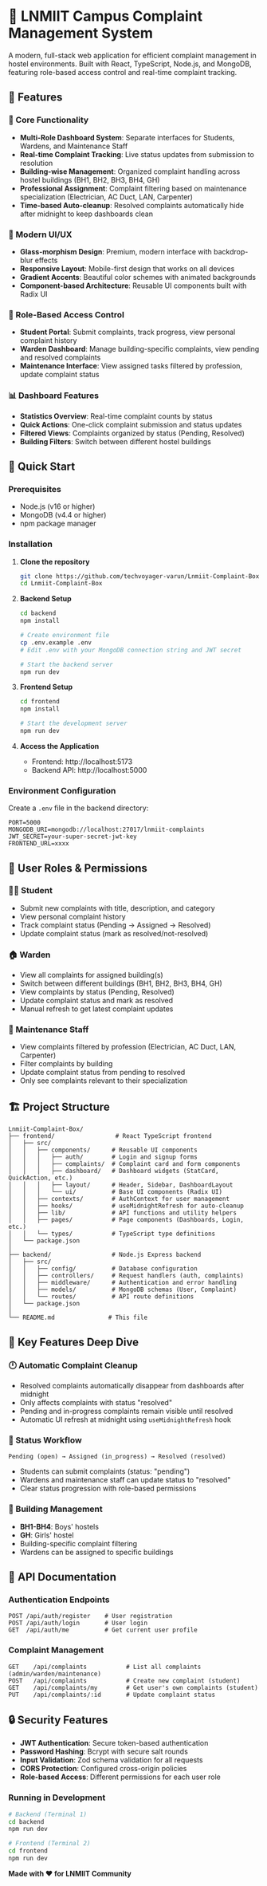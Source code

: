 # 🏢 LNMIIT Campus Complaint Management System

A modern, full-stack web application for efficient complaint management in hostel environments. Built with React, TypeScript, Node.js, and MongoDB, featuring role-based access control and real-time complaint tracking.

## 🌟 Features

### 🎯 Core Functionality
- **Multi-Role Dashboard System**: Separate interfaces for Students, Wardens, and Maintenance Staff
- **Real-time Complaint Tracking**: Live status updates from submission to resolution
- **Building-wise Management**: Organized complaint handling across hostel buildings (BH1, BH2, BH3, BH4, GH)
- **Professional Assignment**: Complaint filtering based on maintenance specialization (Electrician, AC Duct, LAN, Carpenter)
- **Time-based Auto-cleanup**: Resolved complaints automatically hide after midnight to keep dashboards clean

### 🎨 Modern UI/UX
- **Glass-morphism Design**: Premium, modern interface with backdrop-blur effects
- **Responsive Layout**: Mobile-first design that works on all devices
- **Gradient Accents**: Beautiful color schemes with animated backgrounds
- **Component-based Architecture**: Reusable UI components built with Radix UI

### 🔐 Role-Based Access Control
- **Student Portal**: Submit complaints, track progress, view personal complaint history
- **Warden Dashboard**: Manage building-specific complaints, view pending and resolved complaints
- **Maintenance Interface**: View assigned tasks filtered by profession, update complaint status

### 📊 Dashboard Features
- **Statistics Overview**: Real-time complaint counts by status
- **Quick Actions**: One-click complaint submission and status updates
- **Filtered Views**: Complaints organized by status (Pending, Resolved)
- **Building Filters**: Switch between different hostel buildings

## 🚀 Quick Start

### Prerequisites
- Node.js (v16 or higher)
- MongoDB (v4.4 or higher)
- npm package manager

### Installation

1. **Clone the repository**
   ```bash
   git clone https://github.com/techvoyager-varun/Lnmiit-Complaint-Box.git
   cd Lnmiit-Complaint-Box
   ```

2. **Backend Setup**
   ```bash
   cd backend
   npm install
   
   # Create environment file
   cp .env.example .env
   # Edit .env with your MongoDB connection string and JWT secret
   
   # Start the backend server
   npm run dev
   ```

3. **Frontend Setup**
   ```bash
   cd frontend
   npm install
   
   # Start the development server
   npm run dev
   ```

4. **Access the Application**
   - Frontend: http://localhost:5173
   - Backend API: http://localhost:5000

### Environment Configuration

Create a `.env` file in the backend directory:

```env
PORT=5000
MONGODB_URI=mongodb://localhost:27017/lnmiit-complaints
JWT_SECRET=your-super-secret-jwt-key
FRONTEND_URL=xxxx
```

## 📱 User Roles & Permissions

### 👨‍🎓 Student
- Submit new complaints with title, description, and category
- View personal complaint history
- Track complaint status (Pending → Assigned → Resolved)
- Update complaint status (mark as resolved/not-resolved)

### 🏠 Warden
- View all complaints for assigned building(s)
- Switch between different buildings (BH1, BH2, BH3, BH4, GH)
- View complaints by status (Pending, Resolved)
- Update complaint status and mark as resolved
- Manual refresh to get latest complaint updates

### 🔧 Maintenance Staff
- View complaints filtered by profession (Electrician, AC Duct, LAN, Carpenter)
- Filter complaints by building
- Update complaint status from pending to resolved
- Only see complaints relevant to their specialization

## 🏗️ Project Structure

```
Lnmiit-Complaint-Box/
├── frontend/                 # React TypeScript frontend
│   ├── src/
│   │   ├── components/      # Reusable UI components
│   │   │   ├── auth/        # Login and signup forms
│   │   │   ├── complaints/  # Complaint card and form components
│   │   │   ├── dashboard/   # Dashboard widgets (StatCard, QuickAction, etc.)
│   │   │   ├── layout/      # Header, Sidebar, DashboardLayout
│   │   │   └── ui/          # Base UI components (Radix UI)
│   │   ├── contexts/        # AuthContext for user management
│   │   ├── hooks/           # useMidnightRefresh for auto-cleanup
│   │   ├── lib/             # API functions and utility helpers
│   │   ├── pages/           # Page components (Dashboards, Login, etc.)
│   │   └── types/           # TypeScript type definitions
│   └── package.json
│
├── backend/                 # Node.js Express backend
│   ├── src/
│   │   ├── config/          # Database configuration
│   │   ├── controllers/     # Request handlers (auth, complaints)
│   │   ├── middleware/      # Authentication and error handling
│   │   ├── models/          # MongoDB schemas (User, Complaint)
│   │   └── routes/          # API route definitions
│   └── package.json
│
└── README.md               # This file
```

## 🎯 Key Features Deep Dive

### 🕛 Automatic Complaint Cleanup
- Resolved complaints automatically disappear from dashboards after midnight
- Only affects complaints with status "resolved"
- Pending and in-progress complaints remain visible until resolved
- Automatic UI refresh at midnight using `useMidnightRefresh` hook

### 🔄 Status Workflow
```
Pending (open) → Assigned (in_progress) → Resolved (resolved)
```
- Students can submit complaints (status: "pending")
- Wardens and maintenance staff can update status to "resolved"
- Clear status progression with role-based permissions

### 🏢 Building Management
- **BH1-BH4**: Boys' hostels
- **GH**: Girls' hostel
- Building-specific complaint filtering
- Wardens can be assigned to specific buildings

## 🔧 API Documentation

### Authentication Endpoints
```
POST /api/auth/register    # User registration
POST /api/auth/login       # User login
GET  /api/auth/me          # Get current user profile
```

### Complaint Management
```
GET    /api/complaints           # List all complaints (admin/warden/maintenance)
POST   /api/complaints           # Create new complaint (student)
GET    /api/complaints/my        # Get user's own complaints (student)
PUT    /api/complaints/:id       # Update complaint status
```

## 🔒 Security Features

- **JWT Authentication**: Secure token-based authentication
- **Password Hashing**: Bcrypt with secure salt rounds
- **Input Validation**: Zod schema validation for all requests
- **CORS Protection**: Configured cross-origin policies
- **Role-based Access**: Different permissions for each user role


### Running in Development
```bash
# Backend (Terminal 1)
cd backend
npm run dev

# Frontend (Terminal 2)
cd frontend
npm run dev
```

**Made with ❤️ for LNMIIT Community**
